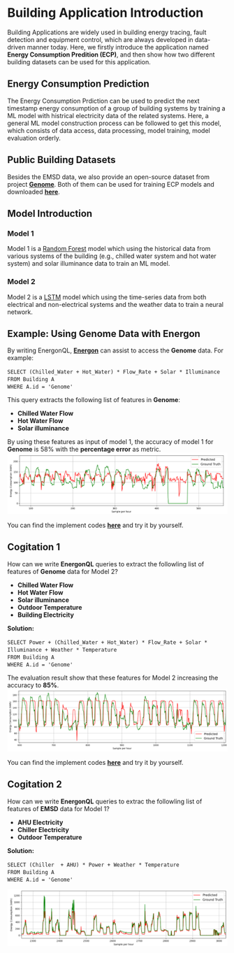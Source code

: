 # Building Application Introduction
Building Applications are widely used in building energy tracing, fault detection and equipment control, which are always developed in data-driven manner today. Here, we firstly introduce the application named **Energy Consumption Predition (ECP)**, and then show how two different building datasets can be used for this application.
## Energy Consumption Prediction
The Energy Consumption Prdiction can be used to predict the next timestamp energy consumption of a group of building systems by training a ML model with histrical electricity data of the related systems. Here, a general ML model construction process can be followed to get this model, which consists of data access, data processing, model training, model evaluation orderly.
## Public Building Datasets
Besides the EMSD data, we also provide an open-source dataset from project [**Genome**][genome]. Both of them can be used for training ECP models and downloaded [**here**][download].
## Model Introduction
### Model 1
Model 1 is a [Random Forest][RF] model which using the historical data from various systems of the building (e.g., chilled water system and hot water system) and solar illuminance data to train an ML model.
### Model 2
Model 2 is a [LSTM][LSTM] model which using the time-series data from both electrical and non-electrical systems and the weather data to train a neural network.
## Example: Using Genome Data with Energon
By writing EnergonQL, [**Energon**][energon] can assist to access the **Genome** data. For example:

`SELECT (Chilled_Water + Hot_Water) * Flow_Rate + Solar * Illuminance`\
`FROM Building A`\
`WHERE A.id = 'Genome'`

This query extracts the following list of features in **Genome**:

+ **Chilled Water Flow**
+ **Hot Water Flow**
+ **Solar illuminance**

By using these features as input of model 1, the accuracy of model 1 for **Genome** is 58% with the **percentage error** as metric.
![image](https://github.com/fangger4396/energon_example/blob/main/img/WechatIMG4939.png)

You can find the implement codes [**here**][download] and try it by yourself.
## Cogitation 1
How can we write **EnergonQL** queries to extract the followling list of features of **Genome** data for Model 2?

+ **Chilled Water Flow**
+ **Hot Water Flow**
+ **Solar illuminance**
+ **Outdoor Temperature**
+ **Building Electricity**

**Solution:**

`SELECT Power + (Chilled_Water + Hot_Water) * Flow_Rate + Solar * Illuminance + Weather * Temperature`\
`FROM Building A`\
`WHERE A.id = 'Genome'`

The evaluation result show that these features for Model 2 increasing the accuracy to **85%**.
![image](https://github.com/fangger4396/energon_example/blob/main/img/WechatIMG4944.png)

You can find the implement codes [**here**][download] and try it by yourself.
## Cogitation 2
How can we write **EnergonQL** queries to extrac the followling list of features of **EMSD** data for Model 1?
+ **AHU Electricity**
+ **Chiller Electricity**
+ **Outdoor Temperature**

**Solution:**

`SELECT (Chiller  + AHU) * Power + Weather * Temperature`\
`FROM Building A`\
`WHERE A.id = 'Genome'`

![image](https://github.com/fangger4396/energon_example/blob/main/img/WechatIMG4950.png)

[genome]:https://github.com/buds-lab/the-building-data-genome-project
[brick]:https://brickschema.org/ontology/
[energon]:https://github.com/fangger4396/energon_example/blob/main/Energon.md
[download]:https://github.com/fangger4396/energon_example/blob/main/cement.md
[RF]:https://www.sciencedirect.com/science/article/pii/S0378778818311290
[LSTM]:https://www.sciencedirect.com/science/article/pii/S0306261917302921
